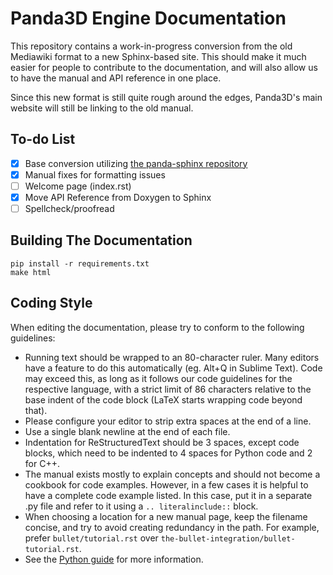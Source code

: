 # Panda3D Engine Documentation

This repository contains a work-in-progress conversion from the old Mediawiki format to a new Sphinx-based site. This should make it much easier for people to contribute to the documentation, and will also allow us to have the manual and API reference in one place.

Since this new format is still quite rough around the edges, Panda3D's main website will still be linking to the old manual.

## To-do List
- [x] Base conversion utilizing [the panda-sphinx repository](https://github.com/Moguri/panda-sphinx)
- [x] Manual fixes for formatting issues
- [ ] Welcome page (index.rst)
- [x] Move API Reference from Doxygen to Sphinx
- [ ] Spellcheck/proofread

## Building The Documentation
```
pip install -r requirements.txt
make html
```

## Coding Style

When editing the documentation, please try to conform to the following
guidelines:

* Running text should be wrapped to an 80-character ruler. Many editors have
  a feature to do this automatically (eg. Alt+Q in Sublime Text).
  Code may exceed this, as long as it follows our code guidelines for the
  respective language, with a strict limit of 86 characters relative to the base
  indent of the code block (LaTeX starts wrapping code beyond that).
* Please configure your editor to strip extra spaces at the end of a line.
* Use a single blank newline at the end of each file.
* Indentation for ReStructuredText should be 3 spaces, except code blocks,
  which need to be indented to 4 spaces for Python code and 2 for C++.
* The manual exists mostly to explain concepts and should not become a cookbook
  for code examples.  However, in a few cases it is helpful to have a complete
  code example listed.  In this case, put it in a separate .py file and refer to
  it using a `.. literalinclude::` block.
* When choosing a location for a new manual page, keep the filename concise, and
  try to avoid creating redundancy in the path. For example, prefer
  `bullet/tutorial.rst` over `the-bullet-integration/bullet-tutorial.rst`.
* See the [Python guide](https://devguide.python.org/documenting/#style-guide)
  for more information.
